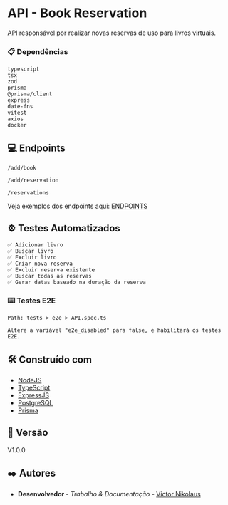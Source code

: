 # API - Book Reservation

API responsável por realizar novas reservas de uso para livros virtuais.

### 📋 Dependências

```
typescript
tsx
zod
prisma 
@prisma/client
express
date-fns
vitest
axios
docker

```

## 💻 Endpoints

```
/add/book

/add/reservation

/reservations
```

Veja exemplos dos endpoints aqui: [ENDPOINTS](./imgs/)


## ⚙️ Testes Automatizados

```
✅ Adicionar livro
✅ Buscar livro
✅ Excluir livro
✅ Criar nova reserva
✅ Excluir reserva existente
✅ Buscar todas as reservas
✅ Gerar datas baseado na duração da reserva
```

### ⌨️ Testes E2E

```
Path: tests > e2e > API.spec.ts

Altere a variável "e2e_disabled" para false, e habilitará os testes E2E.
```


## 🛠️ Construído com

* [NodeJS](https://nodejs.org/en)
* [TypeScript](https://www.typescriptlang.org/)
* [ExpressJS](https://expressjs.com/pt-br/)
* [PostgreSQL](https://www.postgresql.org/)
* [Prisma](https://www.prisma.io/)

## 📌 Versão

V1.0.0

## ✒️ Autores

* **Desenvolvedor** - *Trabalho & Documentação* - [Victor Nikolaus](https://github.com/vnikolaus)